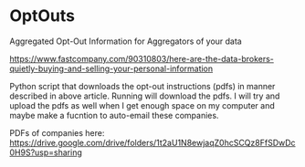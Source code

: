 # OptOuts
Aggregated Opt-Out Information for Aggregators of your data

https://www.fastcompany.com/90310803/here-are-the-data-brokers-quietly-buying-and-selling-your-personal-information

Python script that downloads the opt-out instructions (pdfs) in manner described in above article.
Running will download the pdfs. I will try and upload the pdfs as well when I get enough space on my computer and maybe make a fucntion to auto-email
these companies.


PDFs of companies here:  https://drive.google.com/drive/folders/1t2aU1N8ewjaqZ0hcSCQz8FfSDwDc0H9S?usp=sharing

